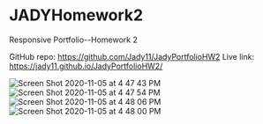 # JADYHomework2

Responsive Portfolio--Homework 2

GitHub repo: https://github.com/Jady11/JadyPortfolioHW2
Live link: https://jady11.github.io/JadyPortfolioHW2/

![Screen Shot 2020-11-05 at 4 47 43 PM](https://user-images.githubusercontent.com/70386025/98309168-0cc1b700-1f87-11eb-81ea-940e84ad3569.png)
![Screen Shot 2020-11-05 at 4 47 54 PM](https://user-images.githubusercontent.com/70386025/98309215-2662fe80-1f87-11eb-93e4-597e18a3ff8b.png)
![Screen Shot 2020-11-05 at 4 48 06 PM](https://user-images.githubusercontent.com/70386025/98309230-2f53d000-1f87-11eb-8b20-3ab728e133bd.png)
![Screen Shot 2020-11-05 at 4 48 00 PM](https://user-images.githubusercontent.com/70386025/98309241-38dd3800-1f87-11eb-9126-544bfc47a831.png)

